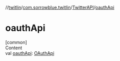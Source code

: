 //[twitlin](../../index.md)/[com.sorrowblue.twitlin](../index.md)/[TwitterAPI](index.md)/[oauthApi](oauth-api.md)



# oauthApi  
[common]  
Content  
val [oauthApi](oauth-api.md): [OAuthApi](../../com.sorrowblue.twitlin.authentication/-o-auth-api/index.md)  



